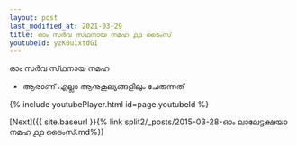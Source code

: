 ```yaml
---
layout: post
last_modified_at: 2021-03-29
title: ഓം സർവ സ്‌ഥനായ നമഹ ൧൧ ടൈംസ്
youtubeId: yzK0u1xtdGI
---
```

 
 
 ഓം സർവ സ്‌ഥനായ നമഹ 
 
 -  ആരാണ് എല്ലാ ആനുകൂല്യങ്ങളിലും ചേരുന്നത് 
 
  
 
  
 
 
 
 
 
 


{% include youtubePlayer.html id=page.youtubeId %}
 
[Next]({{ site.baseurl }}{% link  split2/_posts/2015-03-28-ഓം ലാലേട്ടക്ഷയാ നമഹ ൧൧ ടൈംസ്.md%})
 
